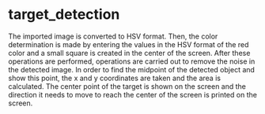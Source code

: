 # target_detection
The imported image is converted to HSV format. Then, the color determination is made by entering the values in the HSV format of the red color and a small square is created in the center of the screen. After these operations are performed, operations are carried out to remove the noise in the detected image. In order to find the midpoint of the detected object and show this point, the x and y coordinates are taken and the area is calculated. The center point of the target is shown on the screen and the direction it needs to move to reach the center of the screen is printed on the screen.
